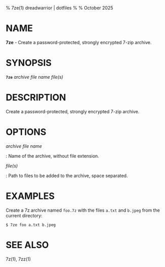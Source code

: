 % 7ze(1) dreadwarrior | dotfiles
%
% October 2025

# NAME

**7ze** - Create a password-protected, strongly encrypted 7-zip archive.

# SYNOPSIS

**`7ze`** _archive file name_ _file(s)_

# DESCRIPTION

Create a password-protected, strongly encrypted 7-zip archive.

# OPTIONS

_archive file name_

:   Name of the archive, without file extension.

_file(s)_

:   Path to files to be added to the archive, space separated.

# EXAMPLES

Create a 7z archive named `foo.7z` with the files `a.txt` and `b.jpeg` from the
current directory:

    $ 7ze foo a.txt b.jpeg

# SEE ALSO

7z(1), 7zz(1)
